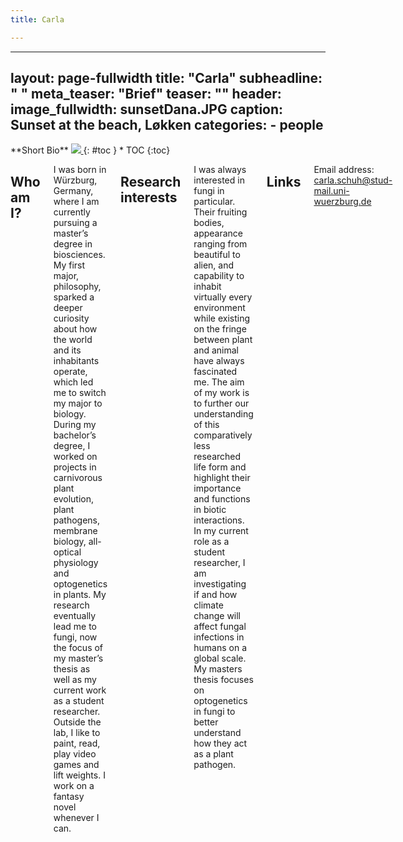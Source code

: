 ```yaml
---
title: Carla

---
```


---
layout: page-fullwidth
title: "Carla"
subheadline: " "
meta_teaser: "Brief"
teaser: ""
header:
    image_fullwidth: sunsetDana.JPG
    caption: Sunset at the beach, Løkken
categories:
    - people
---
<!--more-->

<div class="row">
<div class="medium-4 medium-push-8 columns" markdown="1">
<div class="panel radius" markdown="1">
**Short Bio**
<a class="th [radius]" href="{{ site.url }}/images/DeptPic.jpeg">
<img src="{{ site.url }}/images/dharanish.jpg">
</a>
{: #toc }
*  TOC
{:toc}
</div>
</div><!-- /.medium-4.columns -->



<div class="medium-8 medium-pull-4 columns" markdown="1">



## Who am I?

I was born in Würzburg, Germany, where I am currently pursuing a master’s degree in biosciences. My first major, philosophy, sparked a deeper curiosity about how the world and its inhabitants operate, which led me to switch my major to biology. 
During my bachelor’s degree, I worked on projects in carnivorous plant evolution, plant pathogens, membrane biology, all-optical physiology and optogenetics in plants. 
My research eventually lead me to fungi, now the focus of my master’s thesis as well as my current work as a student researcher.
Outside the lab, I like to paint, read, play video games and lift weights. I work on a fantasy novel whenever I can.

## Research interests

I was always interested in fungi in particular. Their fruiting bodies, appearance ranging from beautiful to alien, and capability to inhabit virtually every environment while existing on the fringe between plant and animal have always fascinated me. The aim of my work is to further our understanding of this comparatively less researched life form and highlight their importance and functions in biotic interactions.
In my current role as a student researcher, I am investigating if and how climate change will affect fungal infections in humans on a global scale. My masters thesis focuses on optogenetics in fungi to better understand how they act as a plant pathogen.




    
## Links

Email address: [carla.schuh@stud-mail.uni-wuerzburg.de](mailto:carla.schuh@stud-mail.uni-wuerzburg.de)
